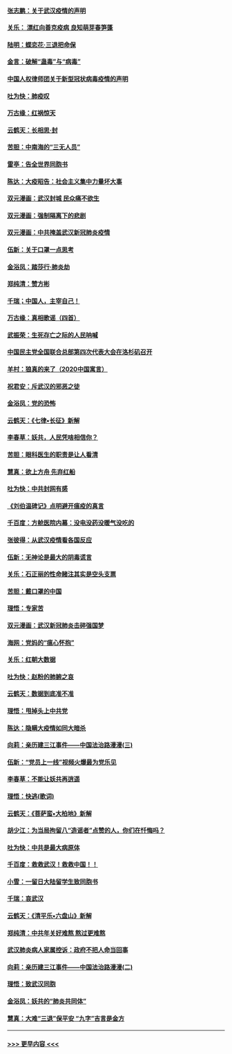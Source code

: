 #### [张志鹏：关于武汉疫情的声明](../pages/nsc993/n11867182.md?t=02141011) 
#### [关乐： 漂红向善克疫病 良知萌芽春笋蓬](../pages/nsc993/n11865710.md?t=02141011) 
#### [陆明：蝶恋花‧三退把命保](../pages/nsc993/n11865673.md?t=02141011) 
#### [金言：破解“蛊毒”与“病毒”](../pages/nsc993/n11864103.md?t=02141011) 
#### [中国人权律师团关于新型冠状病毒疫情的声明](../pages/nsc993/n11864249.md?t=02141011) 
#### [吐为快：肺疫叹](../pages/nsc993/n11864027.md?t=02141011) 
#### [万古缘：红祸惊天](../pages/nsc993/n11864079.md?t=02141011) 
#### [云鹤天：长相思‧封](../pages/nsc993/n11864006.md?t=02141011) 
#### [苦胆：中南海的“三无人员”](../pages/nsc993/n11862997.md?t=02141011) 
#### [雷亭：告全世界同胞书](../pages/nsc993/n11862572.md?t=02141011) 
#### [陈达：大疫昭告：社会主义集中力量坏大事](../pages/nsc993/n11859419.md?t=02141011) 
#### [双元漫画：武汉封城 民众痛不欲生](../pages/nsc993/n11859287.md?t=02141011) 
#### [双元漫画：强制隔离下的悲剧](../pages/nsc993/n11859244.md?t=02141011) 
#### [双元漫画：中共掩盖武汉新冠肺炎疫情](../pages/nsc993/n11858249.md?t=02141011) 
#### [伍新：关于口罩一点思考](../pages/nsc993/n11859195.md?t=02141011) 
#### [金浴凤：踏莎行‧肺炎劫](../pages/nsc993/n11858227.md?t=02141011) 
#### [郑纯清：赞方彬](../pages/nsc993/n11856803.md?t=02141011) 
#### [千瑞；中国人，主宰自己！](../pages/nsc993/n11856793.md?t=02141011) 
#### [万古缘：真相歌谣（四首）](../pages/nsc993/n11856263.md?t=02141011) 
#### [武振荣：生死存亡之际的人民呐喊](../pages/nsc993/n11856256.md?t=02141011) 
#### [中国民主党全国联合总部第四次代表大会在洛杉矶召开](../pages/nsc993/n11856344.md?t=02141011) 
#### [羊村：狼真的来了（2020中国寓言）](../pages/nsc993/n11856229.md?t=02141011) 
#### [祝君安：斥武汉的邪恶之徒](../pages/nsc993/n11855861.md?t=02141011) 
#### [金浴凤：党的恐怖](../pages/nsc993/n11855849.md?t=02141011) 
#### [云鹤天：《七律▪长征》新解](../pages/nsc993/n11855479.md?t=02141011) 
#### [李春草：妖共，人民凭啥相信你？](../pages/nsc993/n11855196.md?t=02141011) 
#### [苦胆：眼科医生的职责是让人看清](../pages/nsc993/n11853840.md?t=02141011) 
#### [慧真：欲上方舟 先弃红船](../pages/nsc993/n11853483.md?t=02141011) 
#### [吐为快：中共封网有感](../pages/nsc993/n11852575.md?t=02141011) 
#### [《刘伯温碑记》点明避开瘟疫的真言](../pages/nsc993/n11852128.md?t=02141011) 
#### [千百度：方舱医院内幕：没电没药没暖气没吃的](../pages/nsc993/n11850211.md?t=02141011) 
#### [张彼得：从武汉疫情看各国反应](../pages/nsc993/n11850102.md?t=02141011) 
#### [伍新：无神论是最大的阴毒谎言](../pages/nsc993/n11846129.md?t=02141011) 
#### [关乐：石正丽的性命赌注其实是空头支票](../pages/nsc993/n11846109.md?t=02141011) 
#### [苦胆：戴口罩的中国](../pages/nsc993/n11845576.md?t=02141011) 
#### [理悟：专家苦](../pages/nsc993/n11845564.md?t=02141011) 
#### [双元漫画：武汉新冠肺炎击碎强国梦](../pages/nsc993/n11843320.md?t=02141011) 
#### [海网：党妈的“瘟心怀抱”](../pages/nsc993/n11840740.md?t=02141011) 
#### [关乐：红朝大数据](../pages/nsc993/n11840675.md?t=02141011) 
#### [吐为快：赵粉的肺腑之哀](../pages/nsc993/n11840618.md?t=02141011) 
#### [云鹤天：数据到底准不准](../pages/nsc993/n11840325.md?t=02141011) 
#### [理悟：甩掉头上中共党](../pages/nsc993/n11838826.md?t=02141011) 
#### [陈达：隐瞒大疫情如同大暗杀](../pages/nsc993/n11838771.md?t=02141011) 
#### [向莉：亲历建三江事件——中国法治路漫漫(三)](../pages/nsc993/n11831825.md?t=02141011) 
#### [伍新：“党员上一线”视频火爆最为党乐见](../pages/nsc993/n11838200.md?t=02141011) 
#### [李春草：不能让妖共再逍遥](../pages/nsc993/n11838102.md?t=02141011) 
#### [理悟：快逃(歌词)](../pages/nsc993/n11838083.md?t=02141011) 
#### [云鹤天：《菩萨蛮▪大柏地》新解](../pages/nsc993/n11838059.md?t=02141011) 
#### [胡少江：为当局拘留八“造谣者”点赞的人，你们在忏悔吗？](../pages/nsc993/n11836801.md?t=02141011) 
#### [吐为快：中共是最大病原体](../pages/nsc993/n11836748.md?t=02141011) 
#### [千百度：救救武汉！救救中国！！](../pages/nsc993/n11836145.md?t=02141011) 
#### [小雪：一留日大陆留学生致同胞书](../pages/nsc993/n11834624.md?t=02141011) 
#### [千瑞：哀武汉](../pages/nsc993/n11833647.md?t=02141011) 
#### [云鹤天：《清平乐▪六盘山》新解](../pages/nsc993/n11833611.md?t=02141011) 
#### [郑纯清：中共年关好难熬 熬过更难熬](../pages/nsc993/n11833489.md?t=02141011) 
#### [武汉肺炎病人家属控诉：政府不把人命当回事](../pages/nsc993/n11833205.md?t=02141011) 
#### [向莉：亲历建三江事件——中国法治路漫漫(二)](../pages/nsc993/n11829102.md?t=02141011) 
#### [理悟：致武汉同胞](../pages/nsc993/n11831522.md?t=02141011) 
#### [金浴凤：妖共的“肺炎共同体”](../pages/nsc993/n11829448.md?t=02141011) 
#### [慧真：大难“三退”保平安 “九字”吉言是金方](../pages/nsc993/n11829501.md?t=02141011) 

----
#### [ >>> 更早内容 <<< ](../indexes/nsc993-earlier.md)
